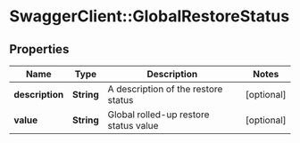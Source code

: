 # SwaggerClient::GlobalRestoreStatus

## Properties
Name | Type | Description | Notes
------------ | ------------- | ------------- | -------------
**description** | **String** | A description of the restore status | [optional] 
**value** | **String** | Global rolled-up restore status value | [optional] 


